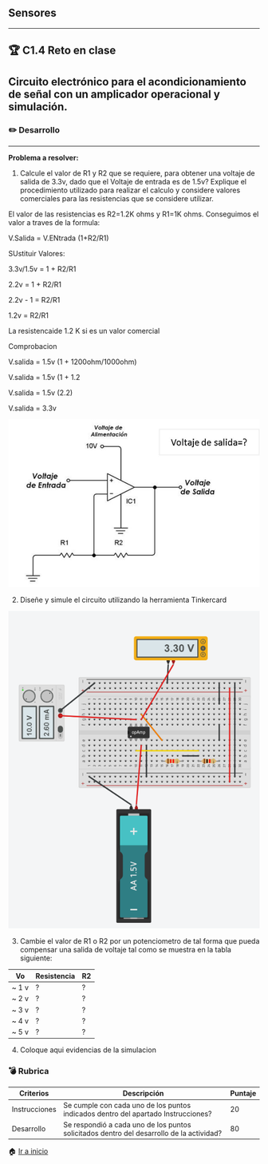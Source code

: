 ## Sensores
---
## :trophy: C1.4 Reto en clase
## Circuito electrónico para el acondicionamiento de señal con un amplicador operacional y simulación.

### :pencil2: Desarrollo
---
**Problema a resolver:**

1. Calcule el valor de R1 y R2  que se requiere, para obtener una voltaje de salida de 3.3v, dado que el Voltaje de entrada es de 1.5v? Explique el procedimiento utilizado para realizar el calculo y considere valores comerciales para las resistencias que se considere utilizar.

El valor de las resistencias es R2=1.2K ohms y R1=1K ohms. Conseguimos el valor a traves de la formula:

V.Salida = V.ENtrada (1+R2/R1)

SUstituir Valores:

3.3v/1.5v = 1 + R2/R1

2.2v = 1 + R2/R1

2.2v - 1 = R2/R1

1.2v = R2/R1

La resistencaide 1.2 K si es un valor comercial

Comprobacion

V.salida = 1.5v (1 + 1200ohm/1000ohm)

V.salida = 1.5v (1 + 1.2

V.salida = 1.5v (2.2)

V.salida = 3.3v

![Circuitodiseño](https://github.com/JavieRM3N/SistemasProgramables/blob/29cb258e6dad094f858418b4cdd3ffdc175a15ee/img/C1.4ejemplo1.png)

2. Diseñe y simule el circuito utilizando la herramienta Tinkercard

![](https://github.com/JavieRM3N/SistemasProgramables/blob/a5d0f552221b2111a35b6f6591c9ef4ac4a83b63/img/C1.4Ejercicio2.png)

3. Cambie el valor de R1 o R2 por un potenciometro de tal forma que pueda compensar una salida de voltaje tal como se muestra en la tabla siguiente:

 Vo | Resistencia | R2 |
---|---|--|
~ 1 v| ? | ?|
~ 2 v| ? | ?|
~ 3 v| ? | ?|
~ 4 v| ? | ?|
~ 5 v| ? | ?|

4. Coloque aqui evidencias de la simulacion

### :bomb: Rubrica

| Criterios     | Descripción                                                                                  | Puntaje |
| ------------- | -------------------------------------------------------------------------------------------- | ------- |
| Instrucciones | Se cumple con cada uno de los puntos indicados dentro del apartado Instrucciones?            | 20 |
| Desarrollo    | Se respondió a cada uno de los puntos solicitados dentro del desarrollo de la actividad?     | 80      |

:house: [Ir a inicio](https://github.com/JavieRM3N/SistemasProgramables)
